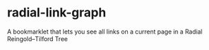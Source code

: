 # radial-link-graph
A bookmarklet that lets you see all links on a current page in a Radial Reingold–Tilford Tree
